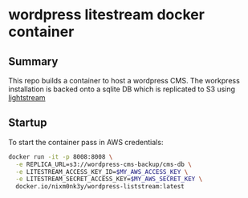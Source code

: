 # wordpress litestream docker container

## Summary

This repo builds a container to host a wordpress CMS. The workpress installation is backed onto a sqlite DB 
which is replicated to S3 using [lightstream](https://litestream.io/)

## Startup

To start the container pass in AWS credentials:

```bash
docker run -it -p 8008:8008 \
  -e REPLICA_URL=s3://wordpress-cms-backup/cms-db \
  -e LITESTREAM_ACCESS_KEY_ID=$MY_AWS_ACCESS_KEY \
  -e LITESTREAM_SECRET_ACCESS_KEY=$MY_AWS_SECRET_KEY \
  docker.io/nixm0nk3y/wordpress-liststream:latest
```

